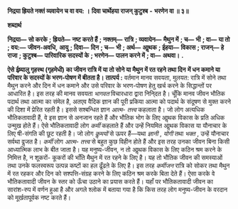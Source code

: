  **निद्रया ह्रियते नक्तं व्यवायेन च वा वय: ।** **दिवा चार्थेहया राजन् कुटुश्ब** **-** **भरणेन वा ॥ ३॥** 

**शब्दार्थ** 

**निद्रया—** **सो करके** **; ह्रियते—** **नष्ट करते हैं** **; नक्तम्—** **रात्रि** **; व्यवायेन—** **मैथुन में** **; च—** **भी** **; वा—** **या तो** **; वय:—** **जीवन-अवधि,** **आयु** **; दिवा—** **दिन** **; च—** **भी** **; अर्थ—** **आॢथक** **; ईहया—** **विकास** **; राजन्—** **हे राजा** **; कुटुश्ब—** **पारिवारिक सदस्यों के** **; भरणेन—** **पालन करने में** **; वा—** **अथवा।** **.** 

**ऐसे ईष्र्यालु गृहस्थ (गृहमेधी) का जीवन रात्रि में या तो सोने या मैथुन में रत रहने तथा दिन** **में धन कमाने या परिवार के सदस्यों के भरण-पोषण में बीतता है।** **तात्पर्य :** वर्तमान मानव सवयता, मुलयत: रात्रि में सोने तथा मैथुन करने और दिन में धन कमाने और उसे परिवार के भरण-पोषण हेतु खर्च करने के सिद्धान्तों पर आधारित है। इस तरह की मानव सवयता *भागवत* विचारधारा द्वारा निनि्दत है। चूँकि मानव जीवन भौतिक पदार्थ तथा आत्मा का संमेल है, अतएव वैदिक ज्ञान की पूरी प्रकिया आत्मा को पदार्थ के संदूषण से मुक्त करने की दिशा में प्रेरित रहती है। इससे सश्बन्धित ज्ञान *आत्म-* *तत्त्व* कहलाता है। जो लोग अत्यधिक भौतिकतावादी हैं, वे इस ज्ञान से अनजान रहते हैं और भौतिक भोग के लिए आॢथक विकास के प्रति अधिक उन्मुख होते हैं। ऐसे भौतिकतावादी लोग *कर्मी* कहलाते हैं और उन्हें नियमित आॢथक विकास या यौनाचार के लिए षी-संगति की छूट रहती है। जो लोग *कॢमयों* से ऊपर हैं—यथा *ज्ञानी* , *योगी* तथा *भक्त* , उन्हें यौनाचार सर्वथा वॢजत है। *कर्मी* लोग *आत्म-* *तत्त्व* से बहुत कुछ विहीन होते हैं और इस तरह उनका जीवन बिना किसी आध्यात्मिक लाभ के बीत जाता है। यह मनुष्य-जीवन, न तो आॢथक विकास के लिए कठिन श्रम करने के निमित्त है, न शूकरों- कूकरों की भाँति मैथुन में रत रहने के लिए है। यह तो भौतिक जीवन की समस्याओं तथा उनके फलस्वरूप उत्पन्न कष्टों का हल ढूँढऩे के लिए है। इस तरह *कर्मीजन* रात्रि को सोकर तथा मैथुन में रत रहकर और दिन को सश्पत्ति-संग्रह करने के लिए कठिन श्रम करके बिता देते हैं। ऐसा करके वे भौतिकतावादी जीवन के स्तर को ऊँचा उठाने का प्रयास करते हैं। यहाँ पर भौतिकतावादी जीवन का सारांश-रुप में वर्णन हुआ है और अगले श्लोक में बताया गया है कि किस तरह लोग मनुष्य-जीवन के वरदान को मूर्खतापूर्वक नष्ट करते हैं। 
